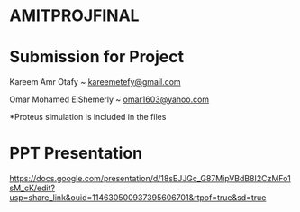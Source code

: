 # AMITPROJFINAL

# Submission for Project

Kareem Amr Otafy ~ kareemetefy@gmail.com

Omar Mohamed ElShemerly ~ omar1603@yahoo.com


*Proteus simulation is included in the files


# PPT Presentation

https://docs.google.com/presentation/d/18sEJJGc_G87MipVBdB8I2CzMFo1sM_cK/edit?usp=share_link&ouid=114630500937395606701&rtpof=true&sd=true

